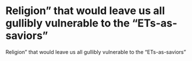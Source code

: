 # Religion” that would leave us all gullibly vulnerable to the “ETs-as-saviors”

Religion” that would leave us all gullibly vulnerable to the “ETs-as-saviors”